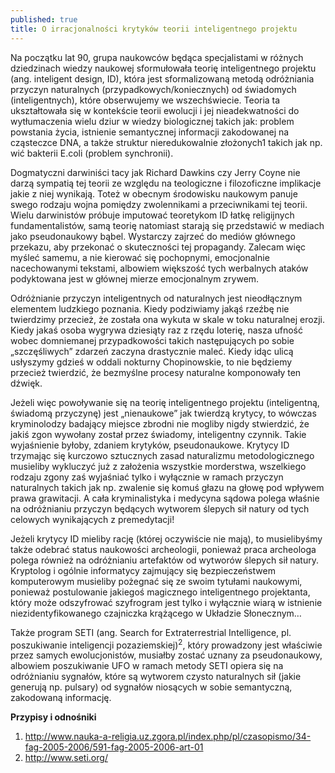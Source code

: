 ```yaml
---
published: true
title: O irracjonalności krytyków teorii inteligentnego projektu
---
```

Na początku lat 90, grupa naukowców będąca specjalistami w różnych dziedzinach wiedzy naukowej sformułowała teorię inteligentnego projektu (ang. inteligent design, ID), która jest sformalizowaną metodą odróżniania przyczyn naturalnych (przypadkowych/koniecznych) od świadomych (inteligentnych), które obserwujemy we wszechświecie. Teoria ta ukształtowała się w kontekście teorii ewolucji i jej nieadekwatności do wytłumaczenia wielu dziur w wiedzy biologicznej takich jak: problem powstania życia, istnienie semantycznej informacji zakodowanej na cząsteczce DNA, a także struktur nieredukowalnie złożonych1 takich jak np. wić bakterii E.coli (problem synchronii).

Dogmatyczni darwiniści tacy jak Richard Dawkins czy Jerry Coyne nie darzą sympatią tej teorii ze względu na teologiczne i filozoficzne implikacje jakie z niej wynikają. Toteż w obecnym środowisku naukowym panuje swego rodzaju wojna pomiędzy zwolennikami a przeciwnikami tej teorii. Wielu darwinistów próbuje imputować teoretykom ID łatkę religijnych fundamentalistów, samą teorię natomiast starają się przedstawić w mediach jako pseudonaukowy bąbel. Wystarczy zajrzeć do mediów głównego przekazu, aby przekonać o skuteczności tej propagandy. Zalecam więc myśleć samemu, a nie kierować się pochopnymi, emocjonalnie nacechowanymi tekstami, albowiem większość tych werbalnych ataków podyktowana jest w głównej mierze emocjonalnym zrywem.


Odróżnianie przyczyn inteligentnych od naturalnych jest nieodłącznym elementem ludzkiego poznania. Kiedy podziwiamy jakąś rzeźbę nie twierdzimy przecież, że została ona wykuta w skale w toku naturalnej erozji. Kiedy jakaś osoba wygrywa dziesiąty raz z rzędu loterię, nasza ufność wobec domniemanej przypadkowości takich następujących po sobie „szczęśliwych” zdarzeń zaczyna drastycznie maleć. Kiedy idąc ulicą usłyszymy gdzieś w oddali nokturny Chopinowskie, to nie będziemy przecież twierdzić, że bezmyślne procesy naturalne komponowały ten dźwięk.

Jeżeli więc powoływanie się na teorię inteligentnego projektu (inteligentną, świadomą przyczynę) jest „nienaukowe” jak twierdzą krytycy, to wówczas kryminolodzy badający miejsce zbrodni nie mogliby nigdy stwierdzić, że jakiś zgon wywołany został przez świadomy, inteligentny czynnik. Takie wyjaśnienie byłoby, zdaniem krytyków, pseudonaukowe. Krytycy ID trzymając się kurczowo sztucznych zasad naturalizmu metodologicznego musieliby wykluczyć już z założenia wszystkie morderstwa, wszelkiego rodzaju zgony zaś wyjaśniać tylko i wyłącznie w ramach przyczyn naturalnych takich jak np. zwalenie się komuś głazu na głowę pod wpływem prawa grawitacji. A cała kryminalistyka i medycyna sądowa polega właśnie na odróżnianiu przyczyn będących wytworem ślepych sił natury od tych celowych wynikających z premedytacji!

Jeżeli krytycy ID mieliby rację (której oczywiście nie mają), to musielibyśmy także odebrać status naukowości archeologii, ponieważ praca archeologa polega również na odróżnianiu artefaktów od wytworów ślepych sił natury. Kryptolog i ogólnie informatycy zajmujący się bezpieczeństwem komputerowym musieliby pożegnać się ze swoim tytułami naukowymi, ponieważ postulowanie jakiegoś magicznego inteligentnego projektanta, który może odszyfrować szyfrogram jest tylko i wyłącznie wiarą w istnienie niezidentyfikowanego czajniczka krążącego w Układzie Słonecznym…

Także program SETI (ang. Search for Extraterrestrial Intelligence, pl. poszukiwanie inteligencji pozaziemskiej)<sup>2</sup>, który prowadzony jest właściwie przez samych ewolucjonistów, musiałby zostać uznany za pseudonaukowy, albowiem poszukiwanie UFO w ramach metody SETI opiera się na odróżnianiu sygnałów, które są wytworem czysto naturalnych sił (jakie generują np. pulsary) od sygnałów niosących w sobie semantyczną, zakodowaną informację.

**Przypisy i odnośniki**

1. http://www.nauka-a-religia.uz.zgora.pl/index.php/pl/czasopismo/34-fag-2005-2006/591-fag-2005-2006-art-01
2. http://www.seti.org/
